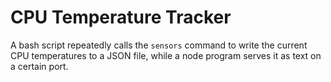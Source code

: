 # CPU Temperature Tracker
A bash script repeatedly calls the `sensors` command to write the current CPU temperatures to a JSON file, while a node program serves it as text on a certain port.
